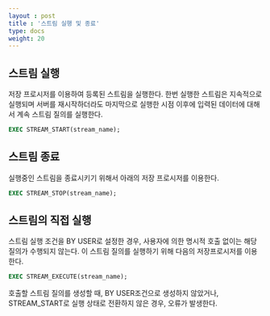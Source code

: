 ```yaml
---
layout : post
title : '스트림 실행 및 종료'
type: docs
weight: 20
---
```


## 스트림 실행

저장 프로시저를 이용하여 등록된 스트림을 실행한다. 한번 실행한 스트림은 지속적으로 실행되며 서버를 재시작하더라도 마지막으로 실행한 시점 이후에 입력된 데이터에 대해서 계속 스트림 질의를 실행한다.

```sql
EXEC STREAM_START(stream_name);
```

## 스트림 종료

실행중인 스트림을 종료시키기 위해서 아래의 저장 프로시저를 이용한다.

```sql
EXEC STREAM_STOP(stream_name);
```

## 스트림의 직접 실행

스트림 실행 조건을 BY USER로 설정한 경우, 사용자에 의한 명시적 호출 없이는 해당 질의가 수행되지 않는다. 이 스트림 질의를 실행하기 위해 다음의 저장프로시저를 이용한다.

```sql
EXEC STREAM_EXECUTE(stream_name);
```

호출할 스트림 질의를 생성할 때, BY USER조건으로 생성하지 않았거나, STREAM_START로 실행 상태로 전환하지 않은 경우, 오류가 발생한다.

